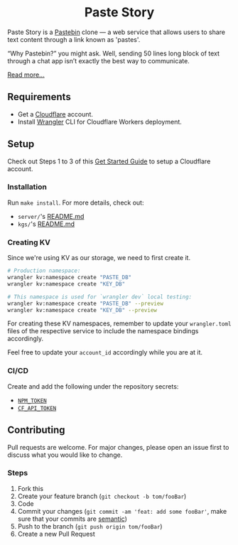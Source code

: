 <h1 align="center"><strong>Paste Story</strong></h1>

Paste Story is a [Pastebin](https://pastebin.com/) clone — a web service that allows users to share text content through a link known as 'pastes'.

“Why Pastebin?” you might ask. Well, sending 50 lines long block of text through a chat app isn’t exactly the best way to communicate.

[Read more...](https://jerrynsh.com/how-to-build-a-pastebin-clone-for-free/)

## Requirements

- Get a [Cloudflare](https://www.cloudflare.com/) account.
- Install [Wrangler](https://github.com/cloudflare/wrangler#installation) CLI for Cloudflare Workers deployment.

## Setup

Check out Steps 1 to 3 of this [Get Started Guide](https://developers.cloudflare.com/workers/get-started/guide) to setup a Cloudflare account.

### Installation

Run `make install`. For more details, check out:

- `server/`'s [README.md](./server/README.md)
- `kgs/`'s [README.md](./kgs/README.md)

### Creating KV

Since we're using KV as our storage, we need to first create it.

```sh
# Production namespace:
wrangler kv:namespace create "PASTE_DB"
wrangler kv:namespace create "KEY_DB"

# This namespace is used for `wrangler dev` local testing:
wrangler kv:namespace create "PASTE_DB" --preview
wrangler kv:namespace create "KEY_DB" --preview
```

For creating these KV namespaces, remember to update your `wrangler.toml` files of the respective service to include the namespace bindings accordingly.

Feel free to update your `account_id` accordingly while you are at it.

### CI/CD

Create and add the following under the repository secrets:

- [`NPM_TOKEN`](https://docs.npmjs.com/creating-and-viewing-access-tokens)
- [`CF_API_TOKEN`](https://developers.cloudflare.com/api/tokens/create/)

## Contributing

Pull requests are welcome. For major changes, please open an issue first to discuss what you would like to change.

### Steps

1. Fork this
2. Create your feature branch (`git checkout -b tom/fooBar`)
3. Code
4. Commit your changes (`git commit -am 'feat: add some fooBar'`, make sure that your commits are [semantic](https://gist.github.com/joshbuchea/6f47e86d2510bce28f8e7f42ae84c716))
5. Push to the branch (`git push origin tom/fooBar`)
6. Create a new Pull Request
